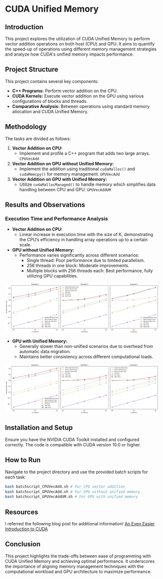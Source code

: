 # CUDA Unified Memory

## Introduction
This project explores the utilization of CUDA Unified Memory to perform vector addition operations on both host (CPU) and GPU. It aims to quantify the speed-up of operations using different memory management strategies and analyze how CUDA's unified memory impacts performance.

## Project Structure
This project contains several key components:
- **C++ Programs:** Perform vector addition on the CPU.
- **CUDA Kernels:** Execute vector addition on the GPU using various configurations of blocks and threads.
- **Comparative Analysis:** Between operations using standard memory allocation and CUDA Unified Memory.

## Methodology
The tasks are divided as follows:
1. **Vector Addition on CPU:**
   - Implement and profile a C++ program that adds two large arrays. `CPUVecAdd`
2. **Vector Addition on GPU without Unified Memory:**
   - Implement the addition using traditional `cudaMalloc()` and `cudaMemcpy()` for memory management. `GPUVecAdd`
3. **Vector Addition on GPU with Unified Memory:**
   - Utilize `cudaMallocManaged()` to handle memory which simplifies data handling between CPU and GPU. `GPUVecAddUM`

## Results and Observations
### Execution Time and Performance Analysis
- **Vector Addition on CPU:**
  - Linear increase in execution time with the size of K, demonstrating the CPU’s efficiency in handling array operations up to a certain scale.
- **GPU without Unified Memory:**
  - Performance varies significantly across different scenarios:
    - Single thread: Poor performance due to limited parallelism.
    - 256 threads in one block: Moderate improvements.
    - Multiple blocks with 256 threads each: Best performance, fully utilizing GPU capabilities.

![Logo](Images/CPUvsGPU.png)

- **GPU with Unified Memory:**
  - Generally slower than non-unified scenarios due to overhead from automatic data migration.
  - Maintains better consistency across different computational loads.
  
![Logo](Images/CPUvsGPUUnifiedMemory.png)

## Installation and Setup
Ensure you have the NVIDIA CUDA Toolkit installed and configured correctly. The code is compatible with CUDA version 10.0 or higher.

## How to Run
Navigate to the project directory and use the provided batch scripts for each task:
```bash
bash batchscript_CPUVecAdd.sh # For CPU vector addition
bash batchscript_GPUVecAdd.sh # For GPU without unified memory
bash batchscript_GPUVecAddUM.sh # For GPU with unified memory
```

## Resources
I referred the following blog post for additional information!
[An Even Easier Introduction to CUDA](https://developer.nvidia.com/blog/even-easier-introduction-cuda/)

## Conclusion
This project highlights the trade-offs between ease of programming with CUDA Unified Memory and achieving optimal performance. It underscores the importance of aligning memory management techniques with the computational workload and GPU architecture to maximize performance.
